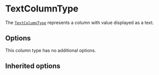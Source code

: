 <script setup>
    import ColumnTypeOptions from "./options/column.md";
</script>

# TextColumnType

The [`TextColumnType`](https://github.com/Kreyu/data-table-bundle/blob/main/src/Column/Type/TextColumnType.php) represents a column with value displayed as a text.

## Options

This column type has no additional options.

## Inherited options

<ColumnTypeOptions/>
